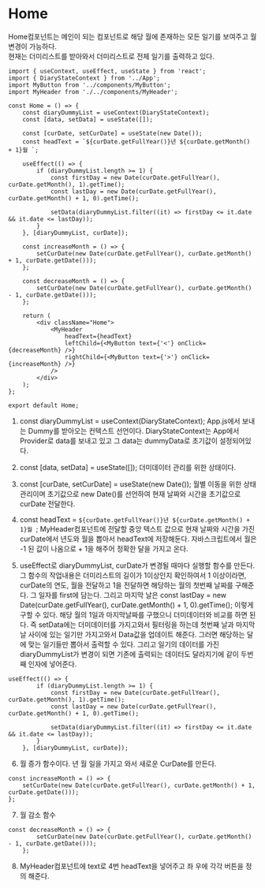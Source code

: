 # Home

Home컴포넌트는 메인이 되는 컴포넌트로 해당 월에 존재하는 모든 일기를 보여주고 월 변경이 가능하다.  
현재는 더미리스트를 받아와서 더미리스트로 전체 일기를 출력하고 있다.

```
import { useContext, useEffect, useState } from 'react';
import { DiaryStateContext } from '../App';
import MyButton from '../components/MyButton';
import MyHeader from './../components/MyHeader';

const Home = () => {
    const diaryDummyList = useContext(DiaryStateContext);
    const [data, setData] = useState([]);

    const [curDate, setCurDate] = useState(new Date());
    const headText = `${curDate.getFullYear()}년 ${curDate.getMonth() + 1}월 `;

    useEffect(() => {
        if (diaryDummyList.length >= 1) {
            const firstDay = new Date(curDate.getFullYear(), curDate.getMonth(), 1).getTime();
            const lastDay = new Date(curDate.getFullYear(), curDate.getMonth() + 1, 0).getTime();

            setData(diaryDummyList.filter((it) => firstDay <= it.date && it.date <= lastDay));
        }
    }, [diaryDummyList, curDate]);

    const increaseMonth = () => {
        setCurDate(new Date(curDate.getFullYear(), curDate.getMonth() + 1, curDate.getDate()));
    };

    const decreaseMonth = () => {
        setCurDate(new Date(curDate.getFullYear(), curDate.getMonth() - 1, curDate.getDate()));
    };

    return (
        <div className="Home">
            <MyHeader
                headText={headText}
                leftChild={<MyButton text={'<'} onClick={decreaseMonth} />}
                rightChild={<MyButton text={'>'} onClick={increaseMonth} />}
            />
        </div>
    );
};

export default Home;
```

1. const diaryDummyList = useContext(DiaryStateContext);
   App.js에서 보내는 Dummy를 받아오는 컨텍스트 선언이다. DiaryStateContext는 App에서 Provider로 data를 보내고 있고 그 data는 dummyData로 초기값이 설정되어있다.

2. const [data, setData] = useState([]);
   더미데이터 관리를 위한 상태이다.

3. const [curDate, setCurDate] = useState(new Date());
   월별 이동을 위한 상태관리이며 초기값으로 new Date()를 선언하여 현재 날짜와 시간을 초기값으로 curDate 전달한다.

4. const headText = `${curDate.getFullYear()}년 ${curDate.getMonth() + 1}월 `;
   MyHeader컴포넌트에 전달할 중앙 텍스트 값으로 현재 날짜와 시간을 가진 curDate에서 년도와 월을 뽑아서 headText에 저장해둔다. 자바스크립트에서 월은 -1 된 값이 나옴으로 + 1을 해주어 정확한 달을 가지고 온다.

5. useEffect로 diaryDummyList, curDate가 변경될 때마다 실행할 함수를 만든다. 그 함수의 작업내용은 더미리스트의 길이가 1이상인지 확인하여서 1 이상이라면,  
   curDate의 연도, 월을 전달하고 1을 전달하면 해당하는 월의 첫번째 날짜를 구해준다. 그 일자를 first에 담는다.
   그리고 마지막 날은 const lastDay = new Date(curDate.getFullYear(), curDate.getMonth() + 1, 0).getTime(); 이렇게 구할 수 있다.
   해당 월의 1일과 마지막날짜를 구했으니 더미데이터와 비교를 하면 된다. 즉 setData에는 더미데이터를 가지고와서 필터링을 하는데 첫번째 날과 마지막날 사이에 있는 일기만 가지고와서 Data값을 업데이트 해준다. 그러면 해당하는 달에 맞는 일기들만 뽑아서 출력할 수 있다. 그리고 일기의 데이터를 가진 diaryDummyList가 변경이 되면 기존에 출력되는 데이터도 달라지기에 같이 두번째 인자에 넣어준다.

```
useEffect(() => {
        if (diaryDummyList.length >= 1) {
            const firstDay = new Date(curDate.getFullYear(), curDate.getMonth(), 1).getTime();
            const lastDay = new Date(curDate.getFullYear(), curDate.getMonth() + 1, 0).getTime();

            setData(diaryDummyList.filter((it) => firstDay <= it.date && it.date <= lastDay));
        }
    }, [diaryDummyList, curDate]);
```

6. 월 증가 함수이다. 년 월 일을 가지고 와서 새로운 CurDate를 만든다.

```
const increaseMonth = () => {
    setCurDate(new Date(curDate.getFullYear(), curDate.getMonth() + 1, curDate.getDate()));
};
```

7. 월 감소 함수

```
const decreaseMonth = () => {
        setCurDate(new Date(curDate.getFullYear(), curDate.getMonth() - 1, curDate.getDate()));
    };
```

8. MyHeader컴포넌트에 text로 4번 headText을 넣어주고 좌 우에 각각 버튼을 정의 해준다.
